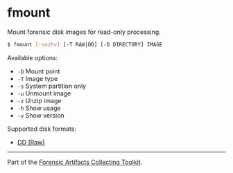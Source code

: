 # fmount
Mount forensic disk images for read-only processing.

```sh
$ fmount [-suzhv] [-T RAW|DD] [-D DIRECTORY] IMAGE
```

Available options:

- `-D` Mount point
- `-T` Image type
- `-s` System partition only
- `-u` Unmount image
- `-z` Unzip image
- `-h` Show usage
- `-v` Show version

Supported disk formats:

- [DD (Raw)](https://forensics.wiki/raw_image_format/)

---
Part of the [Forensic Artifacts Collecting Toolkit](../README.md).